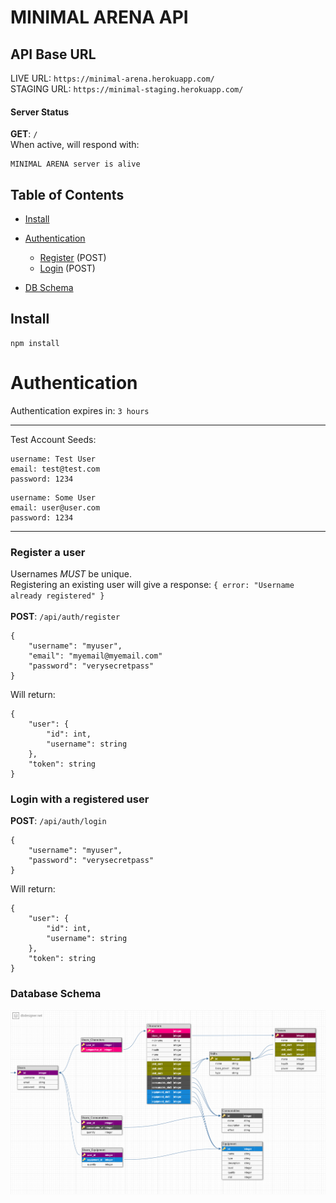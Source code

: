 # MINIMAL ARENA API

## API Base URL
LIVE URL: `https://minimal-arena.herokuapp.com/` </br>
STAGING URL: `https://minimal-staging.herokuapp.com/`

#### Server Status
**GET**: `/` </br>
When active, will respond with: 
```
MINIMAL ARENA server is alive
```

## Table of Contents

- [Install](#install)
- [Authentication](#authentication)
    - [Register](#register-a-user) (POST)
    - [Login](#login-with-a-registered-user) (POST)

- [DB Schema](#database-schema)

## Install

```
npm install
```

# Authentication
Authentication expires in: `3 hours`

---
Test Account Seeds:
```
username: Test User
email: test@test.com
password: 1234
```
```
username: Some User
email: user@user.com
password: 1234
```
---

### Register a user

Usernames *MUST* be unique. </br>
Registering an existing user will give a response:
`{ error: "Username already registered" }`</br></br>
**POST**: `/api/auth/register`
```
{
    "username": "myuser",
    "email": "myemail@myemail.com"
    "password": "verysecretpass"
}
```

Will return:
```
{
    "user": {
        "id": int,
        "username": string
    },
    "token": string
}
```

### Login with a registered user
**POST**: `/api/auth/login`
```
{
    "username": "myuser",
    "password": "verysecretpass"
}
```

Will return:
```
{
    "user": {
        "id": int,
        "username": string
    },
    "token": string
}
```

### Database Schema

![logo](./ma-db-schema.png )